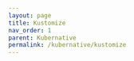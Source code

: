 ```yaml
---
layout: page
title: Kustomize
nav_order: 1
parent: Kubernative
permalink: /kubernative/kustomize
---
```


